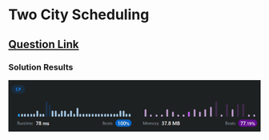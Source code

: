 # Two City Scheduling

## [Question Link](https://leetcode.com/problems/two-city-scheduling)

### Solution Results
![results](results.png)
